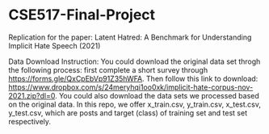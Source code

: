 # CSE517-Final-Project
Replication for the paper: Latent Hatred: A Benchmark for Understanding Implicit Hate Speech (2021)

Data Download Instruction:
You could download the original data set throgh the following process: first complete a short survey through https://forms.gle/QxCpEbVp91Z35hWFA. Then follow this link to download: https://www.dropbox.com/s/24meryhqi1oo0xk/implicit-hate-corpus-nov-2021.zip?dl=0.
You could also download the data sets we processed based on the original data. In this repo, we offer x_train.csv, y_train.csv, x_test.csv, y_test.csv, which are posts and target (class) of training set and test set respectively.
